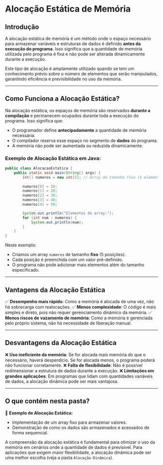 # Alocação Estática de Memória

## Introdução

A alocação estática de memória é um método onde o espaço necessário para armazenar variáveis e estruturas de dados é definido **antes da execução do programa**. Isso significa que a quantidade de memória utilizada pelo programa é fixa e não pode ser alterada dinamicamente durante a execução.

Este tipo de alocação é amplamente utilizado quando se tem um conhecimento prévio sobre o número de elementos que serão manipulados, garantindo eficiência e previsibilidade no uso da memória.

---

## Como Funciona a Alocação Estática?

Na alocação estática, os espaços de memória são reservados **durante a compilação** e permanecem ocupados durante toda a execução do programa. Isso significa que:

- O programador define **antecipadamente** a quantidade de memória necessária.
- O compilador reserva esse espaço no segmento de **dados** do programa.
- A memória não pode ser aumentada ou reduzida dinamicamente.

### Exemplo de Alocação Estática em Java:

```java
public class AlocacaoEstatica {
    public static void main(String[] args) {
        int[] numeros = new int[5]; // Array de tamanho fixo (5 elementos)
        
        numeros[0] = 10;
        numeros[1] = 20;
        numeros[2] = 30;
        numeros[3] = 40;
        numeros[4] = 50;

        System.out.println("Elementos do array:");
        for (int num : numeros) {
            System.out.println(num);
        }
    }
}
```

Neste exemplo:
- Criamos um array `numeros` de tamanho **fixo** (5 posições).
- Cada posição é preenchida com um valor pré-definido.
- O programa não pode adicionar mais elementos além do tamanho especificado.

---

## Vantagens da Alocação Estática

✅ **Desempenho mais rápido**: Como a memória é alocada de uma vez, não há sobrecarga com realocações.
✅ **Menos complexidade**: O código é mais simples e direto, pois não requer gerenciamento dinâmico da memória.
✅ **Menos riscos de vazamento de memória**: Como a memória é gerenciada pelo próprio sistema, não há necessidade de liberação manual.

---

## Desvantagens da Alocação Estática

❌ **Uso ineficiente da memória**: Se for alocada mais memória do que o necessário, haverá desperdício. Se for alocada menos, o programa poderá não funcionar corretamente.
❌ **Falta de flexibilidade**: Não é possível redimensionar a estrutura de dados durante a execução.
❌ **Limitações em grandes aplicações**: Em programas que lidam com quantidades variáveis de dados, a alocação dinâmica pode ser mais vantajosa.

---

## O que contém nesta pasta?

📂 **Exemplo de Alocação Estática:**
- Implementação de um array fixo para armazenar valores.
- Demonstração de como os dados são armazenados e acessados de forma sequencial.

A compreensão da alocação estática é fundamental para otimizar o uso da memória em cenários onde a quantidade de dados é previsível. Para aplicações que exigem maior flexibilidade, a alocação dinâmica pode ser uma melhor escolha (veja a pasta `Alocação-Dinâmica`).

